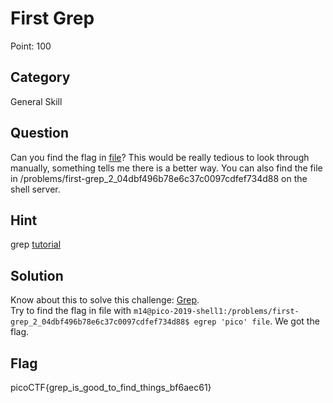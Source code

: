 # First Grep

Point: 100

## Category

General Skill

## Question

Can you find the flag in [file](https://2019shell1.picoctf.com/static/458ae91cb23746189bf490f0c8d9a919/file)? This would be really tedious to look through manually, something tells me there is a better way. You can also find the file in /problems/first-grep_2_04dbf496b78e6c37c0097cdfef734d88 on the shell server.

## Hint

grep [tutorial](https://ryanstutorials.net/linuxtutorial/grep.php)

## Solution

Know about this to solve this challenge: [Grep](https://ryanstutorials.net/linuxtutorial/grep.php). </br>
Try to find the flag in file with `m14@pico-2019-shell1:/problems/first-grep_2_04dbf496b78e6c37c0097cdfef734d88$ egrep 'pico' file`. We got the flag.

## Flag

picoCTF{grep_is_good_to_find_things_bf6aec61}